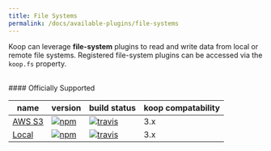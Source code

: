 ```yaml
---
title: File Systems
permalink: /docs/available-plugins/file-systems
---
```


Koop can leverage **file-system** plugins to read and write data from local or remote file systems. Registered file-system plugins can be accessed via the `koop.fs` property.

<br>
#### Officially Supported

| name | version | build status | koop compatability |
| --- | --- | --- | --- |
| [AWS S3](https://github.com/koopjs/koop-filesystem-s3) | [![npm](https://img.shields.io/npm/v/@koopjs/filesystem-s3.svg?style=flat-square)](https://www.npmjs.com/package/@koopjs/filesystem-s3) | [![travis](https://img.shields.io/travis/koopjs/koop-filesystem-s3/master.svg?style=flat-square)](https://travis-ci.org/koopjs/koop-filesystem-s3) | 3.x |  
| [Local](https://github.com/koopjs/koop-filesystem-local) | [![npm](https://img.shields.io/npm/v/koop-localfs.svg?style=flat-square)](https://www.npmjs.com/package/koop-localfs) | [![travis](https://img.shields.io/travis/koopjs/koop-filesystem-local/master.svg?style=flat-square)](https://travis-ci.org/koopjs/koop-filesystem-local) | 3.x |  
